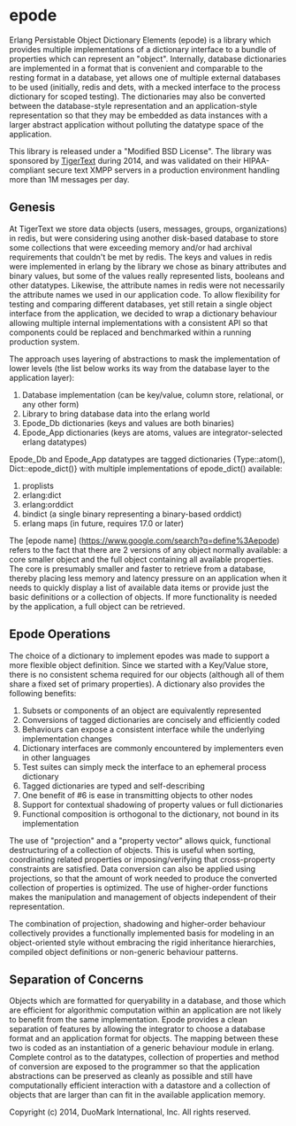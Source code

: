 epode
=====

Erlang Persistable Object Dictionary Elements (epode) is a library which provides multiple implementations of a dictionary interface to a bundle of properties which can represent an "object".  Internally, database dictionaries are implemented in a format that is convenient and comparable to the resting format in a database, yet allows one of multiple external databases to be used (initially, redis and dets, with a mecked interface to the process dictionary for scoped testing). The dictionaries may also be converted between the database-style representation and an application-style representation so that they may be embedded as data instances with a larger abstract application without polluting the datatype space of the application.

This library is released under a "Modified BSD License". The library was sponsored by [TigerText](http://tigertext.com/) during 2014, and was validated on their HIPAA-compliant secure text XMPP servers in a production environment handling more than 1M messages per day.

Genesis
-------

At TigerText we store data objects (users, messages, groups, organizations) in redis, but were considering using another disk-based database to store some collections that were exceeding memory and/or had archival requirements that couldn't be met by redis. The keys and values in redis were implemented in erlang by the library we chose as binary attributes and binary values, but some of the values really represented lists, booleans and other datatypes. Likewise, the attribute names in redis were not necessarily the attribute names we used in our application code. To allow flexibility for testing and comparing different databases, yet still retain a single object interface from the application, we decided to wrap a dictionary behaviour allowing multiple internal implementations with a consistent API so that components could be replaced and benchmarked within a running production system.

The approach uses layering of abstractions to mask the implementation of lower levels (the list below works its way from the database layer to the application layer):

  1. Database implementation (can be key/value, column store, relational, or any other form)
  2. Library to bring database data into the erlang world
  3. Epode_Db dictionaries (keys and values are both binaries)
  4. Epode_App dictionaries (keys are atoms, values are integrator-selected erlang datatypes)

Epode_Db and Epode_App datatypes are tagged dictionaries {Type::atom(), Dict::epode_dict()} with multiple implementations of epode_dict() available:

  1. proplists
  2. erlang:dict
  3. erlang:orddict
  4. bindict (a single binary representing a binary-based orddict)
  5. erlang maps (in future, requires 17.0 or later)

The [epode name] (https://www.google.com/search?q=define%3Aepode) refers to the fact that there are 2 versions of any object normally available: a core smaller object and the full object containing all available properties. The core is presumably smaller and faster to retrieve from a database, thereby placing less memory and latency pressure on an application when it needs to quickly display a list of available data items or provide just the basic definitions or a collection of objects. If more functionality is needed by the application, a full object can be retrieved.

Epode Operations
----------------

The choice of a dictionary to implement epodes was made to support a more flexible object definition. Since we started with a Key/Value store, there is no consistent schema required for our objects (although all of them share a fixed set of primary properties). A dictionary also provides the following benefits:

  1. Subsets or components of an object are equivalently represented
  2. Conversions of tagged dictionaries are concisely and efficiently coded
  3. Behaviours can expose a consistent interface while the underlying implementation changes
  4. Dictionary interfaces are commonly encountered by implementers even in other languages
  5. Test suites can simply meck the interface to an ephemeral process dictionary
  6. Tagged dictionaries are typed and self-describing
  7. One benefit of #6 is ease in transmitting objects to other nodes
  8. Support for contextual shadowing of property values or full dictionaries
  9. Functional composition is orthogonal to the dictionary, not bound in its implementation

The use of "projection" and a "property vector" allows quick, functional destructuring of a collection of objects. This is useful when sorting, coordinating related properties or imposing/verifying that cross-property constraints are  satisfied. Data conversion can also be applied using projections, so that the amount of work needed to produce the converted collection of properties is optimized. The use of higher-order functions makes the manipulation and management of objects independent of their representation.

The combination of projection, shadowing and higher-order behaviour collectively provides a functionally implemented basis for modeling in an object-oriented style without embracing the rigid inheritance hierarchies, compiled object definitions or non-generic behaviour patterns.

Separation of Concerns
----------------------

Objects which are formatted for queryability in a database, and those which are efficient for algorithmic computation within an application are not likely to benefit from the same implementation. Epode provides a clean separation of features by allowing the integrator to choose a database format and an application format for objects. The mapping between these two is coded as an instantiation of a generic behaviour module in erlang. Complete control as to the datatypes, collection of properties and method of conversion are exposed to the programmer so that the application abstractions can be preserved as cleanly as possible and still have computationally efficient interaction with a datastore and a collection of objects that are larger than can fit in the available application memory.


Copyright (c) 2014, DuoMark International, Inc.
All rights reserved.
